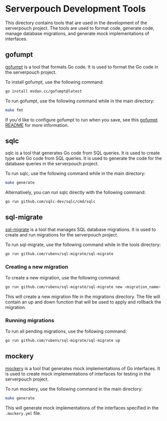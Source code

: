# Serverpouch Development Tools
This directory contains tools that are used in the development of the serverpouch project. The tools are used to format code, generate code, manage database migrations, and generate mock implementations of interfaces.

## gofumpt
[gofumpt](https://github.com/mvdan/gofumpt) is a tool that formats Go code. It is used to format the Go code in the serverpouch project.

To install gofumpt, use the following command:
```bash
go install mvdan.cc/gofumpt@latest
```

To run gofumpt, use the following command while in the main directory:
```bash
make fmt
```

If you'd like to configure gofumpt to run when you save, see this [gofumpt README](https://github.com/mvdan/gofumpt?tab=readme-ov-file#installation) for more information.

## sqlc
sqlc is a tool that generates Go code from SQL queries. It is used to create type safe Go code from SQL queries. It is used to generate the code for the database queries in the serverpouch project.

To run sqlc, use the following command while in the main directory:
```bash
make generate
```

Alternatively, you can run sqlc directly with the following command:
```bash
go run github.com/sqlc-dev/sqlc/cmd/sqlc 
```

## sql-migrate
[sql-migrate](https://github.com/rubenv/sql-migrate) is a tool that manages SQL database migrations. It is used to create and run migrations for the serverpouch project.

To run sql-migrate, use the following command while in the tools directory:
```bash
go run github.com/rubenv/sql-migrate/sql-migrate 
```

### Creating a new migration

To create a new migration, use the following command:
```bash
go run github.com/rubenv/sql-migrate/sql-migrate new <migration_name>
```

This will create a new migration file in the migrations directory. The file will contain an up and down function that will be used to apply and rollback the migration.

### Running migrations

To run all pending migrations, use the following command:
```bash
go run github.com/rubenv/sql-migrate/sql-migrate up
```

## mockery
[mockery](https://github.com/vektra/mockery) is a tool that generates mock implementations of Go interfaces. It is used to create mock implementations of interfaces for testing in the serverpouch project.

To run mockery, use the following command in the main directory:
```bash
make generate
```

This will generate mock implementations of the interfaces specified in the `.mockery.yml` file.
